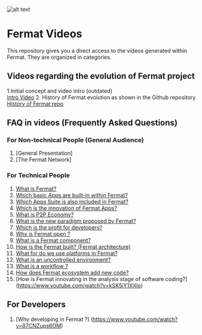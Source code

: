 ![alt text](https://github.com/bitDubai/media-kit/blob/master/MediaKit/Fermat%20Branding/Fermat%20Logotype/Fermat_Logo_3D.png "Fermat Logo")

# Fermat Videos

This repository gives you a direct access to the videos generated within Fermat.
They are organized in categories.

## Videos regarding the evolution of Fermat project
1.Initial concept and video intro (outdated) <br> [Intro Video](https://youtu.be/bLiqhTrEWMU)
2. History of Fermat evolution as shown in the Github repository<br>[History of Fermat repo](https://www.youtube.com/watch?v=86m88YG1Mxk)

## FAQ in videos (Frequently Asked Questions)

### For Non-technical People (General Audience)

1. [General Presentation]
2. [The Fermat Network]

### For Technical People
1. [What is Fermat?](https://www.youtube.com/watch?v=Fq8VYBJtzsw)
2. [Which basic Apps are built-in within Fermat?](https://www.youtube.com/watch?v=7WT5S4u8Ck0)
3. [Which Apps Suite is also included in Fermat?](https://www.youtube.com/watch?v=BhSkCN0CBGM)
4. [Which is the innovation of Fermat Apps?](https://www.youtube.com/watch?v=0Cx8MP1Llzk)
5. [What is P2P Economy?](https://www.youtube.com/watch?v=r6EMIU_ELFI)
6. [What is the new paradigm proposed by Fermat?](https://www.youtube.com/watch?v=Nbo_YG_M95M)
7. [Which is the profit for developers?](https://www.youtube.com/watch?v=244MuvMaXaQ)
8. [Why is Fermat open ?](https://www.youtube.com/watch?v=ZYQAWFE1Pt4)
9. [What is a Fermat component?](https://www.youtube.com/watch?v=cEQgfO1NICM)
10. [How is the Fermat built? (Fermat architecture)](https://www.youtube.com/watch?v=IZRMRsMAP7I)
11. [What for do we use platforms in Fermat?](https://www.youtube.com/watch?v=XxjSQJOJyQ0)
12. [What is an uncontrolled environment?](https://www.youtube.com/watch?v=Igt2COlhDWo)
13. [What  is a workflow ?](https://www.youtube.com/watch?v=DyUmHkQiYMs)
14. [How does Fermat ecosystem add new code?](https://www.youtube.com/watch?v=DcZLYiS3OcQ)
15. [How is Fermat innovating in the analysis stage of software coding?] (https://www.youtube.com/watch?v=kSK5iY1XXlo)

## For Developers
1. [Why developing in Fermat ?] (https://www.youtube.com/watch?v=87CNZups6OM)



